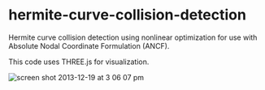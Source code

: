 hermite-curve-collision-detection
=================================

Hermite curve collision detection using nonlinear optimization for use with Absolute Nodal Coordinate Formulation (ANCF).

This code uses THREE.js for visualization.

![screen shot 2013-12-19 at 3 06 07 pm](https://f.cloud.github.com/assets/5438923/1786248/7fcd3b6a-68f1-11e3-9b57-178780be3ed2.png)
